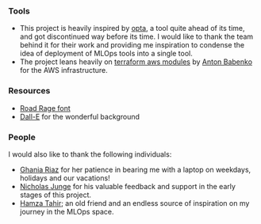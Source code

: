 ### Tools

- This project is heavily inspired by [opta](https://github.com/run-x/opta), a tool quite ahead of its time, and got discontinued way before its time. I would like to thank the team behind it for their work and providing me inspiration to condense the idea of deployment of MLOps tools into a single tool.
- The project leans heavily on [terraform aws modules](https://github.com/terraform-aws-modules/) by [Anton Babenko](https://www.linkedin.com/in/antonbabenko/) for the AWS infrastructure.

### Resources

- [Road Rage font](https://www.fontspace.com/road-rage-font-f43310)
- [Dall-E](https://openai.com/dall-e-2) for the wonderful background

### People

I would also like to thank the following individuals:

- [Ghania Riaz](https://www.linkedin.com/in/ghaniariaz) for her patience in bearing me with a laptop on weekdays, holidays and our vacations!
- [Nicholas Junge](https://www.linkedin.com/in/nicholas-junge/) for his valuable feedback and support in the early stages of this project.
- [Hamza Tahir](https://www.linkedin.com/in/hamzatahirofficial); an old friend and an endless source of inspiration on my journey in the MLOps space.
